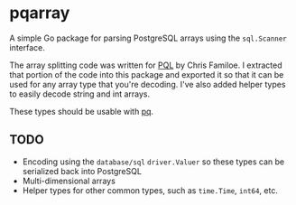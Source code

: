 # pqarray

A simple Go package for parsing PostgreSQL arrays using the `sql.Scanner`
interface.

The array splitting code was written for [PQL](https://bitbucket.org/pkg/pql)
by Chris Familoe. I extracted that portion of the code into this package and
exported it so that it can be used for any array type that you're decoding.
I've also added helper types to easily decode string and int arrays.

These types should be usable with [pq](https://github.com/lib/pq).

## TODO

* Encoding using the `database/sql` `driver.Valuer` so these types can be
  serialized back into PostgreSQL
* Multi-dimensional arrays
* Helper types for other common types, such as `time.Time`, `int64`, etc.
